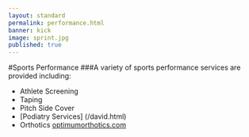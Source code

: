 ```yaml
---
layout: standard
permalink: performance.html
banner: kick
image: sprint.jpg
published: true
---
```


#Sports Performance
###A variety of sports performance services are provided including:

- Athlete Screening
- Taping
- Pitch Side Cover
- [Podiatry Services] (/david.html)
- Orthotics [optimumorthotics.com](http://www.optimumorthotics.com)
